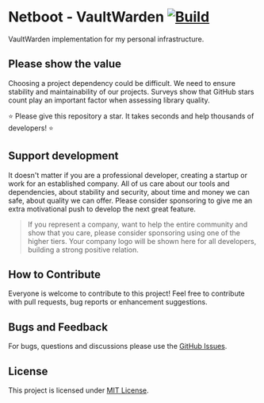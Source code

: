 # Netboot - VaultWarden [![Build](https://github.com/NetbootCommunity/Netboot-VaultWarden/actions/workflows/build.yml/badge.svg)](https://github.com/NetbootCommunity/Netboot-VaultWarden/actions/workflows/build.yml)

VaultWarden implementation for my personal infrastructure.

## Please show the value

Choosing a project dependency could be difficult. We need to ensure stability and maintainability of our projects.
Surveys show that GitHub stars count play an important factor when assessing library quality.

⭐ Please give this repository a star. It takes seconds and help thousands of developers! ⭐

## Support development

It doesn't matter if you are a professional developer, creating a startup or work for an established company.
All of us care about our tools and dependencies, about stability and security, about time and money we can safe, about quality we can offer.
Please consider sponsoring to give me an extra motivational push to develop the next great feature.

> If you represent a company, want to help the entire community and show that you care, please consider sponsoring using one of the higher tiers.
Your company logo will be shown here for all developers, building a strong positive relation.

## How to Contribute

Everyone is welcome to contribute to this project! Feel free to contribute with pull requests, bug reports or enhancement suggestions.

## Bugs and Feedback

For bugs, questions and discussions please use the [GitHub Issues](https://github.com/NetbootCommunity/Netboot-VaultWarden/issues).

## License

This project is licensed under [MIT License](https://github.com/NetbootCommunity/Netboot-VaultWarden/blob/main/LICENSE).
